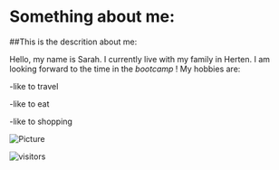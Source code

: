 # Something about me:

##This is the descrition about me: 

Hello, my name is Sarah. I currently live with my family in Herten. I am looking forward to the time in the *bootcamp* !
My hobbies are:

-like to travel

-like to eat

-like to shopping

![Picture](https://encrypted-tbn0.gstatic.com/images?q=tbn:ANd9GcTGEOamXTAI4W_85Up06KrFpUWWsXxsy3sW_UWjshvJ2A&s)

 ![visitors](https://visitor-badge.glitch.me/badge?page_id=page.id&left_color=green&right_color=red)
